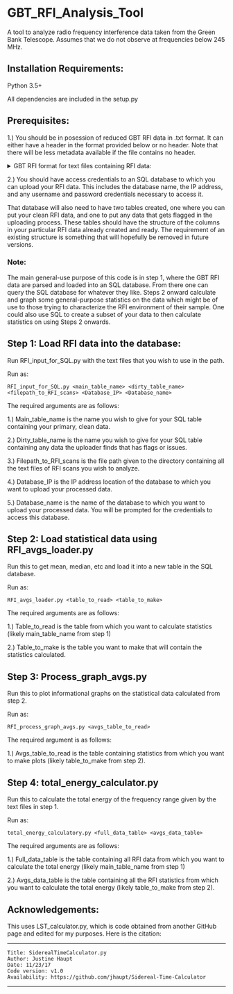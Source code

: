 # GBT_RFI_Analysis_Tool
A tool to analyze radio frequency interference data taken from the Green Bank Telescope. Assumes that we do not observe at frequencies below 245 MHz. 

## Installation Requirements:

Python 3.5+

All dependencies are included in the setup.py


## Prerequisites:

1.) You should be in posession of reduced GBT RFI data in .txt format. It can either have a header in the format provided below or no header. Note that there will be less metadata available if the file contains no header. 

<details><summary> GBT RFI format for text files containing RFI data: </summary>



  ```
  ################ HEADER #################
  # projid: TRFI_141109_X1
  # date: 2014-11-09
  # utc (hrs):        11.989722
  # mjd:        56970.500
  # lst (hrs):        9.9072678
  # scan_numbers:        1
  # frontend: Rcvr8_10
  # feed:            1
  # polarization: I
  # backend: Spectrometer
  # number_IF_Windows:        4
  # exposure (sec):        354.27933
  # tsys (K):       24.6196
  # frequency_type: TOPO
  # frequency_resolution (MHz):       0.82164538
  # source: rfiscan2
  # azimuth (deg):        182.49776
  # elevation (deg):        44.516684
  # units: Jy
  ################   Data  ################
  # Window   Channel Frequency(MHz)  Intensity(Jy)
          1         2       7.630781            NaN
          1         3       7.631172            NaN
          1         4       7.631563            NaN
          1         5       7.631953            NaN
          1         6       7.632344            NaN
          1         7       7.632734            NaN
          1         8       7.633125            NaN
          1         9       7.633516            NaN
  ```
Where Intensity can be either a NaN or a float. 

</details> 

2.) You should have access credentials to an SQL database to which you can upload your RFI data. This includes the database name, the IP address, and any username and password credentials necessary to access it. 

That database will also need to have two tables created, one where you can put your clean RFI data, and one to put any data that gets flagged in the uploading process. These tables should have the structure of the columns in your particular RFI data already created and ready. The requirement of an existing structure is something that will hopefully be removed in future versions. 

### Note: 

The main general-use purpose of this code is in step 1, where the GBT RFI data are parsed and loaded into an SQL database. From there one can query the SQL database for whatever they like. Steps 2 onward calculate and graph some general-purpose statistics on the data which might be of use to those trying to characterize the RFI environment of their sample. One could also use SQL to create a subset of your data to then calculate statistics on using Steps 2 onwards.

## Step 1: Load RFI data into the database: 

Run RFI_input_for_SQL.py with the text files that you wish to use in the path. 

Run as: 
```console
RFI_input_for_SQL.py <main_table_name> <dirty_table_name> <filepath_to_RFI_scans> <Database_IP> <Database_name>
```

The required arguments are as follows:

1.) Main_table_name is the name you wish to give for your SQL table containing your primary, clean data. 

2.) Dirty_table_name is the name you wish to give for your SQL table containing any data the uploader finds that has flags or issues.

3.) Filepath_to_RFI_scans is the file path given to the directory containing all the text files of RFI scans you wish to analyze.

4.) Database_IP is the IP address location of the database to which you want to upload your processed data.

5.) Database_name is the name of the database to which you want to upload your processed data. You will be prompted for the credentials to access this database. 


## Step 2: Load statistical data using RFI_avgs_loader.py

Run this to get mean, median, etc and load it into a new table in the SQL database. 

Run as: 
```console
RFI_avgs_loader.py <table_to_read> <table_to_make> 
```

The required arguments are as follows: 

1.) Table_to_read is the table from which you want to calculate statistics (likely main_table_name from step 1) 

2.) Table_to_make is the table you want to make that will contain the statistics calculated. 


## Step 3: Process_graph_avgs.py

Run this to plot informational graphs on the statistical data calculated from step 2. 

Run as: 
```console
RFI_process_graph_avgs.py <avgs_table_to_read>
```

The required argument is as follows:

1.) Avgs_table_to_read is the table containing statistics from which you want to make plots (likely table_to_make from step 2). 

## Step 4: total_energy_calculator.py

Run this to calculate the total energy of the frequency range given by the text files in step 1. 


Run as: 
```console
total_energy_calculatory.py <full_data_table> <avgs_data_table>
```

The required arguments are as follows: 

1.) Full_data_table is the table containing all RFI data from which you want to calculate the total energy (likely main_table_name from step 1) 

2.) Avgs_data_table is the table containing all the RFI statistics from which you want to calculate the total energy (likely table_to_make from step 2). 


## Acknowledgements:
This uses LST_calculator.py, which is code obtained from another GitHub page and edited for my purposes. Here is the citation:

***************************************************************************************
    Title: SiderealTimeCalculator.py
    Author: Justine Haupt
    Date: 11/23/17
    Code version: v1.0
    Availability: https://github.com/jhaupt/Sidereal-Time-Calculator

***************************************************************************************

